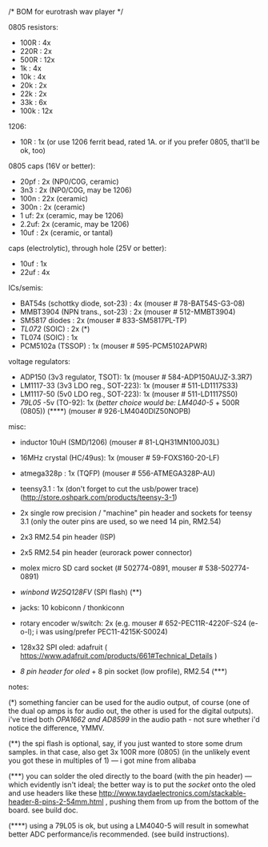 /* BOM for eurotrash wav player */



0805 resistors:

- 100R :         4x 
- 220R :         2x 
- 500R :         12x 
- 1k :           4x
- 10k :          4x
- 20k :          2x
- 22k :		 2x	
- 33k :		 6x	
- 100k :         12x

1206: 

- 10R : 1x (or use 1206 ferrit bead, rated 1A. or if you prefer 0805, that'll be ok, too)

0805 caps (16V or better):

- 20pf :          2x (NP0/C0G, ceramic) 
- 3n3  :          2x (NP0/C0G, may be 1206)
- 100n :         22x (ceramic)
- 300n :          2x (ceramic) 
- 1  uf:          2x (ceramic, may be 1206)
- 2.2uf:	  2x (ceramic, may be 1206)
- 10uf :          2x (ceramic, or tantal)	  

caps (electrolytic), through hole (25V or better):

- 10uf : 	  1x
- 22uf :	  4x

		
ICs/semis:

- BAT54s (schottky diode, sot-23) : 4x (mouser # 78-BAT54S-G3-08)
- MMBT3904 (NPN trans., sot-23) : 2x (mouser # 512-MMBT3904)
- SM5817 diodes : 2x (mouser # 833-SM5817PL-TP)
- _TL072_ (SOIC) : 2x (*)
- TL074 (SOIC) : 1x
- PCM5102a (TSSOP) : 1x (mouser # 595-PCM5102APWR)


voltage regulators:

- ADP150 (3v3 regulator, TSOT): 1x (mouser # 584-ADP150AUJZ-3.3R7)
- LM1117-33 (3v3 LDO reg., SOT-223): 1x (mouser # 511-LD1117S33)
- LM1117-50 (5v0 LDO reg., SOT-223): 1x (mouser # 511-LD1117S50)
- _79L05_ -5v (TO-92): 1x (_better choice would be: LM4040-5_ + 500R (0805)) (****) (mouser # 926-LM4040DIZ50NOPB)


misc:

- inductor 10uH (SMD/1206) (mouser # 81-LQH31MN100J03L)
- 16MHz crystal (HC/49us): 1x (mouser # 59-FOXS160-20-LF)
- atmega328p : 1x (TQFP)  (mouser # 556-ATMEGA328P-AU)
- teensy3.1  : 1x (don't forget to cut the usb/power trace) (http://store.oshpark.com/products/teensy-3-1)
- 2x single row precision / "machine" pin header and sockets for teensy 3.1 (only the outer pins are used, so we need 14 pin, RM2.54)
- 2x3 RM2.54 pin header (ISP)
- 2x5 RM2.54 pin header (eurorack power connector)
- molex micro SD card socket (# 502774-0891, mouser # 538-502774-0891)
- _winbond W25Q128FV_ (SPI flash) (**)

- jacks: 10 kobiconn / thonkiconn
- rotary encoder w/switch: 2x (e.g. mouser # 652-PEC11R-4220F-S24 (e-o-l); i was using/prefer PEC11-4215K-S0024)
- 128x32 SPI oled: adafruit ( https://www.adafruit.com/products/661#Technical_Details ) 
- _8 pin header for oled_ + 8 pin socket (low profile), RM2.54 (***)

notes: 

(*) something fancier can be used for the audio output, of course (one of the dual op amps is for audio out, 
the other is used for the digital outputs). 
i've tried both _OPA1662 and AD8599_ in the audio path - not sure whether i'd notice the difference, YMMV.
     
(**) the spi flash is optional, say, if you just wanted to store some drum samples. in that case, also get 3x 100R more (0805) (in the unlikely event you got these in multiples of 1) — i got mine from alibaba

(***) you can solder the oled directly to the board (with the pin header) — which evidently isn't ideal; the better way is to
put the *socket* onto the oled and use headers like these http://www.taydaelectronics.com/stackable-header-8-pins-2-54mm.html , 
pushing them from up from the bottom of the board. see build doc.

(****) using a 79L05 is ok, but using a LM4040-5 will result in somewhat better ADC performance/is recommended. (see build instructions). 

